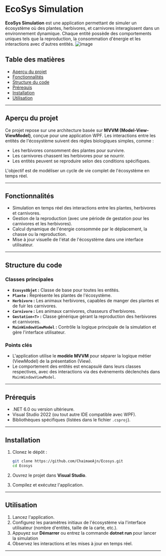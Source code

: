 # EcoSys Simulation

**EcoSys Simulation** est une application permettant de simuler un écosystème où des plantes, herbivores, et carnivores interagissent dans un environnement dynamique. Chaque entité possède des comportements uniques tels que la reproduction, la consommation d'énergie et les interactions avec d'autres entités.
![image](https://github.com/user-attachments/assets/e7971f20-0005-48df-ab3a-953ca736d5e1)

## Table des matières

- [Aperçu du projet](#aperçu-du-projet)
- [Fonctionnalités](#fonctionnalités)
- [Structure du code](#structure-du-code)
- [Prérequis](#prérequis)
- [Installation](#installation)
- [Utilisation](#utilisation)

---

## Aperçu du projet

Ce projet repose sur une architecture basée sur **MVVM (Model-View-ViewModel)**, conçue pour une application WPF. Les interactions entre les entités de l'écosystème suivent des règles biologiques simples, comme :

- Les herbivores consomment des plantes pour survivre.
- Les carnivores chassent les herbivores pour se nourrir.
- Les entités peuvent se reproduire selon des conditions spécifiques.

L'objectif est de modéliser un cycle de vie complet de l'écosystème en temps réel.

---

## Fonctionnalités

- Simulation en temps réel des interactions entre les plantes, herbivores et carnivores.
- Gestion de la reproduction (avec une période de gestation pour les carnivores et les herbivores).
- Calcul dynamique de l'énergie consommée par le déplacement, la chasse ou la reproduction.
- Mise à jour visuelle de l'état de l'écosystème dans une interface utilisateur.

---

## Structure du code

### Classes principales

- **`EcosysObjet` :** Classe de base pour toutes les entités.
- **`Plante` :** Représente les plantes de l'écosystème.
- **`Herbivore` :** Les animaux herbivores, capables de manger des plantes et de fuir les carnivores.
- **`Carnivore` :** Les animaux carnivores, chasseurs d'herbivores.
- **`Gestation<T>` :** Classe générique gérant la reproduction des herbivores et carnivores.
- **`MainWindowViewModel` :** Contrôle la logique principale de la simulation et gère l'interface utilisateur.

### Points clés

- L'application utilise le **modèle MVVM** pour séparer la logique métier (ViewModel) de la présentation (View).
- Le comportement des entités est encapsulé dans leurs classes respectives, avec des interactions via des événements déclenchés dans `MainWindowViewModel`.

---

## Prérequis

- .NET 6.0 ou version ultérieure.
- Visual Studio 2022 (ou tout autre IDE compatible avec WPF).
- Bibliothèques spécifiques (listées dans le fichier `.csproj`).

---

## Installation

1. Clonez le dépôt :

   ```bash
   git clone https://github.com/ChaimaeAjn/Ecosys.git
   cd Ecosys
   ```

2. Ouvrez le projet dans **Visual Studio**.

3. Compilez et exécutez l'application.

---

## Utilisation

1. Lancez l'application.
2. Configurez les paramètres initiaux de l'écosystème via l'interface utilisateur (nombre d'entités, taille de la carte, etc.).
4. Appuyez sur **Démarrer** ou entrez la commande **dotnet run** pour lancer la simulation 
5. Observez les interactions et les mises à jour en temps réel.

---



